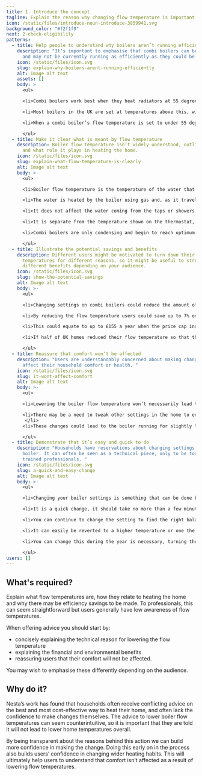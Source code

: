 ```yaml
---
title: 1. Introduce the concept
tagline: Explain the reason why changing flow temperature is important.
icon: /static/files/introduce-noun-introduce-3859941.svg
background_color: "#f2f1f9"
next: 2-check-eligibility
patterns:
  - title: Help people to understand why boilers aren’t running efficiently
    description: "It’s important to emphasise that combi boilers can be optimised
      and may not be currently running as efficiently as they could be. "
    icon: /static/files/icon.svg
    slug: explain-why-boilers-arent-running-efficiently
    alt: Image alt text
    assets: []
    body: >
      <ul>

      <li>Combi boilers work best when they heat radiators at 55 degrees or below</li>

      <li>Most boilers in the UK are set at temperatures above this, with the average temperature of water to radiators being around 70 degrees.</li>

      <li>When a combi boiler’s flow temperature is set to under 55 degrees it will be condensing. This allows for the boilers to run more efficiently and burn less gas.</li>

      </ul>
  - title: Make it clear what is meant by flow temperature
    description: Boiler flow temperature isn’t widely understood, outline what it is
      and what role it plays in heating the home.
    icon: /static/files/icon.svg
    slug: explain-what-flow-temperature-is-clearly
    alt: Image alt text
    body: >-
      <ul>

      <li>Boiler flow temperature is the temperature of the water that is sent to radiators by the boiler. </li>

      <li>The water is heated by the boiler using gas and, as it travels around the system through the radiators and back to the boiler, it cools down.</li>

      <li>It does not affect the water coming from the taps or showers. </li>

      <li>It is separate from the temperature shown on the thermostat, which is the air temperature in a room, not the temperature of the radiators. </li>

      <li>Combi boilers are only condensing and begin to reach optimum efficiency when the water that has gone through the radiators and is returning to the boiler is 55 degrees or less.</li>

      </ul>
  - title: Illustrate the potential savings and benefits
    description: Different users might be motivated to turn down their flow
      temperatures for different reasons, so it might be useful to stress
      different benefits depending on your audience.
    icon: /static/files/icon.svg
    slug: show-the-potential-savings
    alt: Image alt text
    body: >-
      <ul>

      <li>Changing settings on combi boilers could reduce the amount of energy used to heat homes.</li>

      <li>By reducing the flow temperature users could save up to 7% on their gas bill.  </li>

      <li>This could equate to up to £155 a year when the price cap increases in October. </li>

      <li>If half of UK homes reduced their flow temperature so that their boilers were condensing it would result in a 1% reduction in the carbon emitted by households. </li>

      </ul>
  - title: Reassure that comfort won’t be affected
    description: "Users are understandably concerned about making changes that may
      affect their household comfort or health. "
    icon: /static/files/icon.svg
    slug: it-wont-affect-comfort
    alt: Image alt text
    body: >-
      <ul>

      <li>Lowering the boiler flow temperature won’t necessarily lead to lowering the temperature of the house.</li>

      <li>There may be a need to tweak other settings in the home to ensure comfort is maintained. 
       </li>
      <li>These changes could lead to the boiler running for slightly longer than before.  <B>N.B. further guidance on this is provided in step 4, <a href="/principles/4-give-wider-guidance/">provide wider heating advice.</a></li>

      </ul>
  - title: Demonstrate that it’s easy and quick to do
    description: "Households have reservations about changing settings on their
      boiler. It can often be seen as a technical piece, only to be touched by
      trained professionals. "
    icon: /static/files/icon.svg
    slug: a-quick-and-easy-change
    alt: Image alt text
    body: >-
      <ul>

      <li>Changing your boiler settings is something that can be done by households, it is recommended by boiler manufacturers and energy companies. </li>

      <li>It is a quick change, it should take no more than a few minutes to do. </li>

      <li>You can continue to change the setting to find the right balance between heat and energy/money saving.</li>

      <li>It can easily be reverted to a higher temperature or one the previous flow temperature setting. </li>

      <li>You can change this during the year is necessary, turning the flow temperatures up during the coldest periods. Just remember to reduce the flow temperature again afterwards.</li>

      </ul>
users: []
---
```

## What's required?

Explain what flow temperatures are, how they relate to heating the home and why there may be efficiency savings to be made. To professionals, this can seem straightforward but users generally have low awareness of flow temperatures. 

When offering advice you should start by:

* concisely explaining the technical reason for lowering the flow temperature
* explaining the financial and environmental benefits
* reassuring users that their comfort will not be affected.

You may wish to emphasise these differently depending on the audience.

## Why do it?

Nesta’s work has found that households often receive conflicting advice on the best and most cost-effective way to heat their home, and often lack the confidence to make changes themselves. The advice to lower boiler flow temperatures can seem counterintuitive, so it is important that they are told it will not lead to lower home temperatures overall.

By being transparent about the reasons behind this action we can build more confidence in making the change. Doing this early on in the process also builds users’ confidence in changing wider heating habits. This will ultimately help users to understand that comfort isn’t affected as a result of lowering flow temperatures.